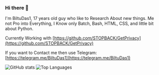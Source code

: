 ### Hi there 👋

I'm BiltuDas1, 17 years old guy who like to Research About new things.
Me not Pro into Everything, I Know only Batch, Bash, HTML, CSS, and little bit about Python.  

Currently Working with [https://github.com/STOPBACK/GetPrivacy](https://github.com/STOPBACK/GetPrivacy)

If you want to Contact me then use Telegram: [https://telegram.me/BiltuDas1](https://telegram.me/BiltuDas1) 

![GitHub stats](https://github-readme-stats.vercel.app/api?username=BiltuDas1&show_icons=true&theme=outrun)
![Top Languages](https://github-readme-stats.vercel.app/api/top-langs/?username=BiltuDas1&theme=outrun)

<!--
**BiltuDas1/BiltuDas1** is a ✨ _special_ ✨ repository because its `README.md` (this file) appears on your GitHub profile.

Here are some ideas to get you started:

- 🔭 I’m currently working on ...
- 🌱 I’m currently learning ...
- 👯 I’m looking to collaborate on ...
- 🤔 I’m looking for help with ...
- 💬 Ask me about ...
- 📫 How to reach me: ...
- 😄 Pronouns: ...
- ⚡ Fun fact: ...
-->
